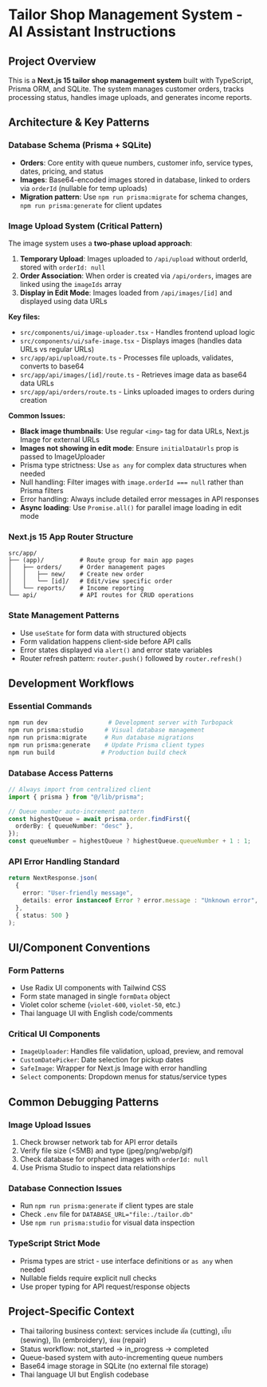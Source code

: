 # Tailor Shop Management System - AI Assistant Instructions

## Project Overview

This is a **Next.js 15 tailor shop management system** built with TypeScript, Prisma ORM, and SQLite. The system manages customer orders, tracks processing status, handles image uploads, and generates income reports.

## Architecture & Key Patterns

### Database Schema (Prisma + SQLite)

- **Orders**: Core entity with queue numbers, customer info, service types, dates, pricing, and status
- **Images**: Base64-encoded images stored in database, linked to orders via `orderId` (nullable for temp uploads)
- **Migration pattern**: Use `npm run prisma:migrate` for schema changes, `npm run prisma:generate` for client updates

### Image Upload System (Critical Pattern)

The image system uses a **two-phase upload approach**:

1. **Temporary Upload**: Images uploaded to `/api/upload` without orderId, stored with `orderId: null`
2. **Order Association**: When order is created via `/api/orders`, images are linked using the `imageIds` array
3. **Display in Edit Mode**: Images loaded from `/api/images/[id]` and displayed using data URLs

**Key files:**

- `src/components/ui/image-uploader.tsx` - Handles frontend upload logic
- `src/components/ui/safe-image.tsx` - Displays images (handles data URLs vs regular URLs)
- `src/app/api/upload/route.ts` - Processes file uploads, validates, converts to base64
- `src/app/api/images/[id]/route.ts` - Retrieves image data as base64 data URLs
- `src/app/api/orders/route.ts` - Links uploaded images to orders during creation

**Common Issues:**

- **Black image thumbnails**: Use regular `<img>` tag for data URLs, Next.js Image for external URLs
- **Images not showing in edit mode**: Ensure `initialDataUrls` prop is passed to ImageUploader
- Prisma type strictness: Use `as any` for complex data structures when needed
- Null handling: Filter images with `image.orderId === null` rather than Prisma filters
- Error handling: Always include detailed error messages in API responses
- **Async loading**: Use `Promise.all()` for parallel image loading in edit mode

### Next.js 15 App Router Structure

```
src/app/
├── (app)/          # Route group for main app pages
│   ├── orders/     # Order management pages
│   │   ├── new/    # Create new order
│   │   └── [id]/   # Edit/view specific order
│   └── reports/    # Income reporting
└── api/            # API routes for CRUD operations
```

### State Management Patterns

- Use `useState` for form data with structured objects
- Form validation happens client-side before API calls
- Error states displayed via `alert()` and error state variables
- Router refresh pattern: `router.push()` followed by `router.refresh()`

## Development Workflows

### Essential Commands

```bash
npm run dev                 # Development server with Turbopack
npm run prisma:studio      # Visual database management
npm run prisma:migrate     # Run database migrations
npm run prisma:generate    # Update Prisma client types
npm run build             # Production build check
```

### Database Access Patterns

```typescript
// Always import from centralized client
import { prisma } from "@/lib/prisma";

// Queue number auto-increment pattern
const highestQueue = await prisma.order.findFirst({
  orderBy: { queueNumber: "desc" },
});
const queueNumber = highestQueue ? highestQueue.queueNumber + 1 : 1;
```

### API Error Handling Standard

```typescript
return NextResponse.json(
  {
    error: "User-friendly message",
    details: error instanceof Error ? error.message : "Unknown error",
  },
  { status: 500 }
);
```

## UI/Component Conventions

### Form Patterns

- Use Radix UI components with Tailwind CSS
- Form state managed in single `formData` object
- Violet color scheme (`violet-600`, `violet-50`, etc.)
- Thai language UI with English code/comments

### Critical UI Components

- `ImageUploader`: Handles file validation, upload, preview, and removal
- `CustomDatePicker`: Date selection for pickup dates
- `SafeImage`: Wrapper for Next.js Image with error handling
- `Select` components: Dropdown menus for status/service types

## Common Debugging Patterns

### Image Upload Issues

1. Check browser network tab for API error details
2. Verify file size (<5MB) and type (jpeg/png/webp/gif)
3. Check database for orphaned images with `orderId: null`
4. Use Prisma Studio to inspect data relationships

### Database Connection Issues

- Run `npm run prisma:generate` if client types are stale
- Check `.env` file for `DATABASE_URL="file:./tailor.db"`
- Use `npm run prisma:studio` for visual data inspection

### TypeScript Strict Mode

- Prisma types are strict - use interface definitions or `as any` when needed
- Nullable fields require explicit null checks
- Use proper typing for API request/response objects

## Project-Specific Context

- Thai tailoring business context: services include ตัด (cutting), เย็บ (sewing), ปัก (embroidery), ซ่อม (repair)
- Status workflow: not_started → in_progress → completed
- Queue-based system with auto-incrementing queue numbers
- Base64 image storage in SQLite (no external file storage)
- Thai language UI but English codebase
